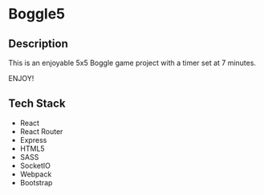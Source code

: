 Boggle5
==============


Description
----------

This is an enjoyable 5x5 Boggle game project with a timer set at 7 minutes.

ENJOY!

Tech Stack
----------

* React
* React Router
* Express
* HTML5
* SASS
* SocketIO
* Webpack
* Bootstrap